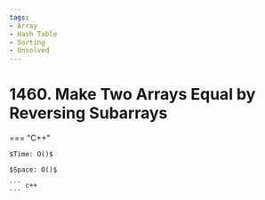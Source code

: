 ```yaml
---
tags:
- Array
- Hash Table
- Sorting
- Unsolved
---
```



# 1460. Make Two Arrays Equal by Reversing Subarrays

=== "C++"

    $Time: O()$

    $Space: O()$

    ``` c++
    ```